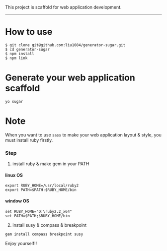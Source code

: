 This project is scaffold for web application development.
*****

How to use
=====

```shell
$ git clone git@github.com:liu1084/generator-sugar.git
$ cd generator-sugar
$ npm install
$ npm link
```

Generate your web application scaffold
=====
```shell
yo sugar
```



Note
=====

When you want to use `sass` to make your web application layout & style, you must install ruby firstly.

### Step
1. install ruby & make gem in your PATH

#### linux OS

```shell
export RUBY_HOME=/usr/local/ruby2
export PATH=$PATH:$RUBY_HOME/bin
```

#### window OS
```
set RUBY_HOME="D:\ruby2.2_x64"
set PATH=$PATH;$RUBY_HOME/bin
```
2. install susy & compass & breakpoint
```shell
gem install compass breakpoint susy
```

Enjoy yourself!!

